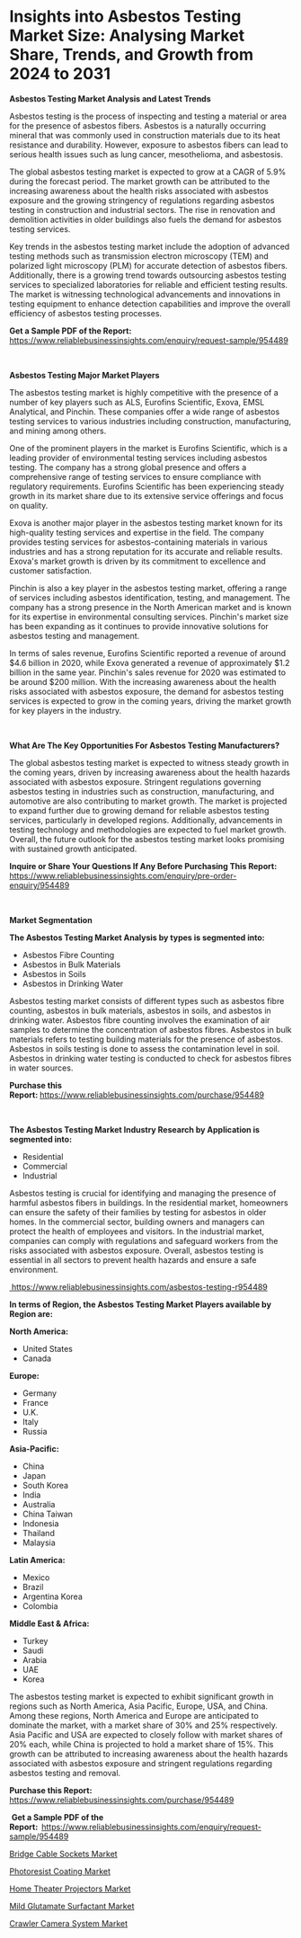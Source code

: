 <p><h1>Insights into Asbestos Testing Market Size: Analysing Market Share, Trends, and Growth from 2024 to 2031</h1></p><p><strong>Asbestos Testing Market Analysis and Latest Trends</strong></p>
<p><p>Asbestos testing is the process of inspecting and testing a material or area for the presence of asbestos fibers. Asbestos is a naturally occurring mineral that was commonly used in construction materials due to its heat resistance and durability. However, exposure to asbestos fibers can lead to serious health issues such as lung cancer, mesothelioma, and asbestosis.</p><p>The global asbestos testing market is expected to grow at a CAGR of 5.9% during the forecast period. The market growth can be attributed to the increasing awareness about the health risks associated with asbestos exposure and the growing stringency of regulations regarding asbestos testing in construction and industrial sectors. The rise in renovation and demolition activities in older buildings also fuels the demand for asbestos testing services.</p><p>Key trends in the asbestos testing market include the adoption of advanced testing methods such as transmission electron microscopy (TEM) and polarized light microscopy (PLM) for accurate detection of asbestos fibers. Additionally, there is a growing trend towards outsourcing asbestos testing services to specialized laboratories for reliable and efficient testing results. The market is witnessing technological advancements and innovations in testing equipment to enhance detection capabilities and improve the overall efficiency of asbestos testing processes.</p></p>
<p><strong>Get a Sample PDF of the Report:&nbsp;</strong> <a href="https://www.reliablebusinessinsights.com/enquiry/request-sample/954489">https://www.reliablebusinessinsights.com/enquiry/request-sample/954489</a></p>
<p>&nbsp;</p>
<p><strong>Asbestos Testing Major Market Players</strong></p>
<p><p>The asbestos testing market is highly competitive with the presence of a number of key players such as ALS, Eurofins Scientific, Exova, EMSL Analytical, and Pinchin. These companies offer a wide range of asbestos testing services to various industries including construction, manufacturing, and mining among others.</p><p>One of the prominent players in the market is Eurofins Scientific, which is a leading provider of environmental testing services including asbestos testing. The company has a strong global presence and offers a comprehensive range of testing services to ensure compliance with regulatory requirements. Eurofins Scientific has been experiencing steady growth in its market share due to its extensive service offerings and focus on quality.</p><p>Exova is another major player in the asbestos testing market known for its high-quality testing services and expertise in the field. The company provides testing services for asbestos-containing materials in various industries and has a strong reputation for its accurate and reliable results. Exova's market growth is driven by its commitment to excellence and customer satisfaction.</p><p>Pinchin is also a key player in the asbestos testing market, offering a range of services including asbestos identification, testing, and management. The company has a strong presence in the North American market and is known for its expertise in environmental consulting services. Pinchin's market size has been expanding as it continues to provide innovative solutions for asbestos testing and management.</p><p>In terms of sales revenue, Eurofins Scientific reported a revenue of around $4.6 billion in 2020, while Exova generated a revenue of approximately $1.2 billion in the same year. Pinchin's sales revenue for 2020 was estimated to be around $200 million. With the increasing awareness about the health risks associated with asbestos exposure, the demand for asbestos testing services is expected to grow in the coming years, driving the market growth for key players in the industry.</p></p>
<p>&nbsp;</p>
<p><strong>What Are The Key Opportunities For Asbestos Testing Manufacturers?</strong></p>
<p><p>The global asbestos testing market is expected to witness steady growth in the coming years, driven by increasing awareness about the health hazards associated with asbestos exposure. Stringent regulations governing asbestos testing in industries such as construction, manufacturing, and automotive are also contributing to market growth. The market is projected to expand further due to growing demand for reliable asbestos testing services, particularly in developed regions. Additionally, advancements in testing technology and methodologies are expected to fuel market growth. Overall, the future outlook for the asbestos testing market looks promising with sustained growth anticipated.</p></p>
<p><strong>Inquire or Share Your Questions If Any Before Purchasing This Report:</strong> <a href="https://www.reliablebusinessinsights.com/enquiry/pre-order-enquiry/954489">https://www.reliablebusinessinsights.com/enquiry/pre-order-enquiry/954489</a></p>
<p>&nbsp;</p>
<p><strong>Market Segmentation</strong></p>
<p><strong>The Asbestos Testing Market Analysis by types is segmented into:</strong></p>
<p><ul><li>Asbestos Fibre Counting</li><li>Asbestos in Bulk Materials</li><li>Asbestos in Soils</li><li>Asbestos in Drinking Water</li></ul></p>
<p><p>Asbestos testing market consists of different types such as asbestos fibre counting, asbestos in bulk materials, asbestos in soils, and asbestos in drinking water. Asbestos fibre counting involves the examination of air samples to determine the concentration of asbestos fibres. Asbestos in bulk materials refers to testing building materials for the presence of asbestos. Asbestos in soils testing is done to assess the contamination level in soil. Asbestos in drinking water testing is conducted to check for asbestos fibres in water sources.</p></p>
<p><strong>Purchase this Report:&nbsp;</strong><a href="https://www.reliablebusinessinsights.com/purchase/954489">https://www.reliablebusinessinsights.com/purchase/954489</a></p>
<p>&nbsp;</p>
<p><strong>The Asbestos Testing Market Industry Research by Application is segmented into:</strong></p>
<p><ul><li>Residential</li><li>Commercial</li><li>Industrial</li></ul></p>
<p><p>Asbestos testing is crucial for identifying and managing the presence of harmful asbestos fibers in buildings. In the residential market, homeowners can ensure the safety of their families by testing for asbestos in older homes. In the commercial sector, building owners and managers can protect the health of employees and visitors. In the industrial market, companies can comply with regulations and safeguard workers from the risks associated with asbestos exposure. Overall, asbestos testing is essential in all sectors to prevent health hazards and ensure a safe environment.</p></p>
<p><a href="https://www.reliablebusinessinsights.com/asbestos-testing-r954489">&nbsp;https://www.reliablebusinessinsights.com/asbestos-testing-r954489</a></p>
<p><strong>In terms of Region, the Asbestos Testing Market Players available by Region are:</strong></p>
<p>
    <p> <strong> North America: </strong>
        <ul>
            <li>United States</li>
            <li>Canada</li>
        </ul>
        </p> 
    <p> <strong> Europe: </strong>
        <ul>
            <li>Germany</li>
            <li>France</li>
            <li>U.K.</li>
            <li>Italy</li>
            <li>Russia</li>
        </ul>
        </p> 
    <p> <strong> Asia-Pacific: </strong>
        <ul>
            <li>China</li>
            <li>Japan</li>
            <li>South Korea</li>
            <li>India</li>
            <li>Australia</li>
            <li>China Taiwan</li>
            <li>Indonesia</li>
            <li>Thailand</li>
            <li>Malaysia</li>
        </ul>
        </p> 
    <p> <strong> Latin America: </strong>
        <ul>
            <li>Mexico</li>
            <li>Brazil</li>
            <li>Argentina Korea</li>
            <li>Colombia</li>
        </ul>
        </p> 
    <p> <strong> Middle East & Africa: </strong>
        <ul>
            <li>Turkey</li>
            <li>Saudi</li>
            <li>Arabia</li>
            <li>UAE</li>
            <li>Korea</li>
        </ul>
    </p>
    </p>
<p><p>The asbestos testing market is expected to exhibit significant growth in regions such as North America, Asia Pacific, Europe, USA, and China. Among these regions, North America and Europe are anticipated to dominate the market, with a market share of 30% and 25% respectively. Asia Pacific and USA are expected to closely follow with market shares of 20% each, while China is projected to hold a market share of 15%. This growth can be attributed to increasing awareness about the health hazards associated with asbestos exposure and stringent regulations regarding asbestos testing and removal.</p></p>
<p><strong>Purchase this Report: </strong><a href="https://www.reliablebusinessinsights.com/purchase/954489">https://www.reliablebusinessinsights.com/purchase/954489</a></p>
<p>&nbsp;<strong>Get a Sample PDF of the Report:&nbsp;&nbsp;</strong><a href="https://www.reliablebusinessinsights.com/enquiry/request-sample/954489">https://www.reliablebusinessinsights.com/enquiry/request-sample/954489</a></p>
<p><strong></strong></p>
<p><p><a href="https://medium.com/@penelope.lee568/bridge-cable-sockets-market-size-growth-trends-statistics-forecasts-2024-2031-e2bfdbe8f0b7">Bridge Cable Sockets Market</a></p><p><a href="https://www.linkedin.com/pulse/photoresist-coating-market-size-share-trends-analysis-report-stkpc?trackingId=WzFCakZeRACtJMFuZRT%2FoQ%3D%3D">Photoresist Coating Market</a></p><p><a href="https://github.com/SheilaBruen2023/Market-Research-Report-List-2/blob/main/home-theater-projectors-market.md">Home Theater Projectors Market</a></p><p><a href="https://www.linkedin.com/pulse/global-mild-glutamate-surfactant-industry-research-report-hrpzf?trackingId=sDsdd66oQlikAcydSxtS%2Fg%3D%3D">Mild Glutamate Surfactant Market</a></p><p><a href="https://medium.com/@charles.fisher4346/global-crawler-camera-system-industry-research-report-competitive-landscape-market-size-regional-220db74d909c">Crawler Camera System Market</a></p></p>